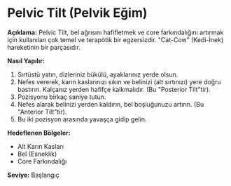 # Pelvic Tilt (Pelvik Eğim)

**Açıklama:**
Pelvic Tilt, bel ağrısını hafifletmek ve core farkındalığını artırmak için kullanılan çok temel ve terapötik bir egzersizdir. "Cat-Cow" (Kedi-İnek) hareketinin bir parçasıdır.

**Nasıl Yapılır:**
1.  Sırtüstü yatın, dizleriniz bükülü, ayaklarınız yerde olsun.
2.  Nefes vererek, karın kaslarınızı sıkın ve belinizi (alt sırtınızı) yere doğru bastırın. Kalçanız yerden hafifçe kalkmalıdır. (Bu "Posterior Tilt"tir).
3.  Pozisyonu birkaç saniye tutun.
4.  Nefes alarak belinizi yerden kaldırın, bel boşluğunuzu artırın. (Bu "Anterior Tilt"tir).
5.  Bu iki pozisyon arasında yavaşça gidip gelin.

**Hedeflenen Bölgeler:**
* Alt Karın Kasları
* Bel (Esneklik)
* Core Farkındalığı

**Seviye:** Başlangıç